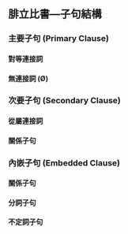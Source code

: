 ## 腓立比書—子句結構

### 主要子句 (Primary Clause)

#### 對等連接詞

#### 無連接詞 (Ø)

### 次要子句 (Secondary Clause)

#### 從屬連接詞

#### 關係子句


### 內嵌子句 (Embedded Clause)

#### 關係子句

#### 分詞子句

#### 不定詞子句